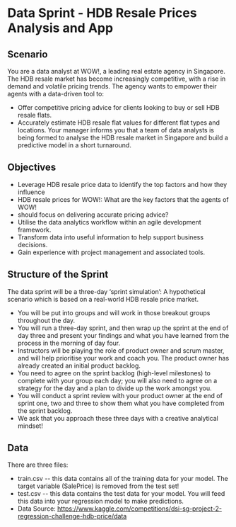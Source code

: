 # Data Sprint - HDB Resale Prices Analysis and App

## Scenario
You are a data analyst at WOW!, a leading real estate agency in Singapore. The HDB
resale market has become increasingly competitive, with a rise in demand and volatile
pricing trends. The agency wants to empower their agents with a data-driven tool to:
  - Offer competitive pricing advice for clients looking to buy or sell HDB resale flats.
  - Accurately estimate HDB resale flat values for different flat types and locations.
Your manager informs you that a team of data analysts is being formed to analyse the
HDB resale market in Singapore and build a predictive model in a short turnaround.

## Objectives
  - Leverage HDB resale price data to identify the top factors and how they influence
  - HDB resale prices for WOW!: What are the key factors that the agents of WOW!
  - should focus on delivering accurate pricing advice?
  - Utilise the data analytics workflow within an agile development framework.
  - Transform data into useful information to help support business decisions.
  - Gain experience with project management and associated tools.

## Structure of the Sprint
The data sprint will be a three-day ‘sprint simulation’: A hypothetical scenario
which is based on a real-world HDB resale price market.
  - You will be put into groups and will work in those breakout groups throughout the
day.
  - You will run a three-day sprint, and then wrap up the sprint at the end of day three
and present your findings and what you have learned from the process in the
morning of day four.
  - Instructors will be playing the role of product owner and scrum master, and will
help prioritise your work and coach you. The product owner has already created
an initial product backlog.
  - You need to agree on the sprint backlog (high-level milestones) to complete with
your group each day; you will also need to agree on a strategy for the day and a
plan to divide up the work amongst you.
  - You will conduct a sprint review with your product owner at the end of sprint one,
two and three to show them what you have completed from the sprint backlog.
  - We ask that you approach these three days with a creative analytical mindset!

## Data
There are three files:
  - train.csv -- this data contains all of the training data for your model.
The target variable (SalePrice) is removed from the test set!
  - test.csv -- this data contains the test data for your model. You will feed this data
into your regression model to make predictions.
  - Data Source: https://www.kaggle.com/competitions/dsi-sg-project-2-regression-challenge-hdb-price/data
